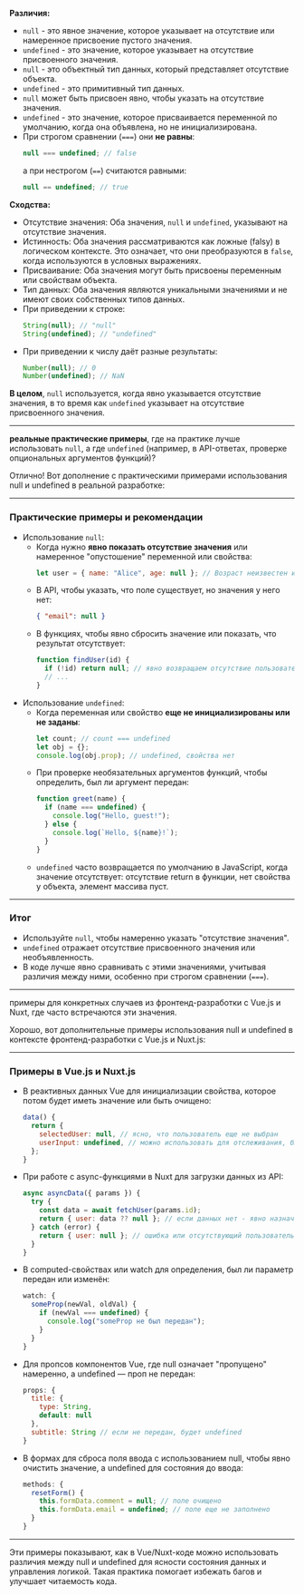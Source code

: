 **Различия:**

- `null` - это явное значение, которое указывает на отсутствие или намеренное присвоение пустого значения.
- `undefined` - это значение, которое указывает на отсутствие присвоенного значения.
- `null` - это объектный тип данных, который представляет отсутствие объекта.
- `undefined` - это примитивный тип данных.
- `null` может быть присвоен явно, чтобы указать на отсутствие значения.
- `undefined` - это значение, которое присваивается переменной по умолчанию, когда она объявлена, но не инициализирована.
- При строгом сравнении (`===`) они **не равны**:
  ```js
  null === undefined; // false
  ```
  а при нестрогом (`==`) считаются равными:
  ```js
  null == undefined; // true
  ```

**Сходства:**

- Отсутствие значения: Оба значения, `null` и `undefined`, указывают на отсутствие значения.
- Истинность: Оба значения рассматриваются как ложные (falsy) в логическом контексте. Это означает, что они преобразуются в `false`, когда используются в условных выражениях.
- Присваивание: Оба значения могут быть присвоены переменным или свойствам объекта.
- Тип данных: Оба значения являются уникальными значениями и не имеют своих собственных типов данных.
- При приведении к строке:
  ```js
  String(null); // "null"
  String(undefined); // "undefined"
  ```
- При приведении к числу даёт разные результаты:
  ```js
  Number(null); // 0
  Number(undefined); // NaN
  ```

**В целом**, `null` используется, когда явно указывается отсутствие значения, в то время как `undefined` указывает на отсутствие присвоенного значения.

---

**реальные практические примеры**, где на практике лучше использовать `null`, а где `undefined` (например, в API-ответах, проверке опциональных аргументов функций)?

Отлично! Вот дополнение с практическими примерами использования null и undefined в реальной разработке:

---

### Практические примеры и рекомендации

- Использование `null`:
  - Когда нужно **явно показать отсутствие значения** или намеренное "опустошение" переменной или свойства:
    ```js
    let user = { name: "Alice", age: null }; // Возраст неизвестен или отсутствует сознательно
    ```
  - В API, чтобы указать, что поле существует, но значения у него нет:
    ```json
    { "email": null }
    ```
  - В функциях, чтобы явно сбросить значение или показать, что результат отсутствует:
    ```js
    function findUser(id) {
      if (!id) return null; // явно возвращаем отсутствие пользователя
      // ...
    }
    ```
- Использование `undefined`:
  - Когда переменная или свойство **еще не инициализированы или не заданы**:
    ```js
    let count; // count === undefined
    let obj = {};
    console.log(obj.prop); // undefined, свойства нет
    ```
  - При проверке необязательных аргументов функций, чтобы определить, был ли аргумент передан:
    ```js
    function greet(name) {
      if (name === undefined) {
        console.log("Hello, guest!");
      } else {
        console.log(`Hello, ${name}!`);
      }
    }
    ```
  - `undefined` часто возвращается по умолчанию в JavaScript, когда значение отсутствует: отсутствие return в функции, нет свойства у объекта, элемент массива пуст.

---

### Итог

- Используйте `null`, чтобы намеренно указать "отсутствие значения".
- `undefined` отражает отсутствие присвоенного значения или необъявленность.
- В коде лучше явно сравнивать с этими значениями, учитывая различия между ними, особенно при строгом сравнении (`===`).

---

примеры для конкретных случаев из фронтенд-разработки с Vue.js и Nuxt, где часто встречаются эти значения.

Хорошо, вот дополнительные примеры использования null и undefined в контексте фронтенд-разработки с Vue.js и Nuxt.js:

---

### Примеры в Vue.js и Nuxt.js

- В реактивных данных Vue для инициализации свойства, которое потом будет иметь значение или быть очищено:

  ```js
  data() {
    return {
      selectedUser: null, // ясно, что пользователь еще не выбран
      userInput: undefined, // можно использовать для отслеживания, было ли введено значение
    };
  }
  ```

- При работе с async-функциями в Nuxt для загрузки данных из API:

  ```js
  async asyncData({ params }) {
    try {
      const data = await fetchUser(params.id);
      return { user: data ?? null }; // если данных нет - явно назначаем null
    } catch (error) {
      return { user: null }; // ошибка или отсутствующий пользователь
    }
  }
  ```

- В computed-свойствах или watch для определения, был ли параметр передан или изменён:

  ```js
  watch: {
    someProp(newVal, oldVal) {
      if (newVal === undefined) {
        console.log("someProp не был передан");
      }
    }
  }
  ```

- Для пропсов компонентов Vue, где null означает "пропущено" намеренно, а undefined — проп не передан:

  ```js
  props: {
    title: {
      type: String,
      default: null
    },
    subtitle: String // если не передан, будет undefined
  }
  ```

- В формах для сброса поля ввода с использованием null, чтобы явно очистить значение, а undefined для состояния до ввода:
  ```js
  methods: {
    resetForm() {
      this.formData.comment = null; // поле очищено
      this.formData.email = undefined; // поле еще не заполнено
    }
  }
  ```

---

Эти примеры показывают, как в Vue/Nuxt-коде можно использовать различия между null и undefined для ясности состояния данных и управления логикой. Такая практика помогает избежать багов и улучшает читаемость кода.
